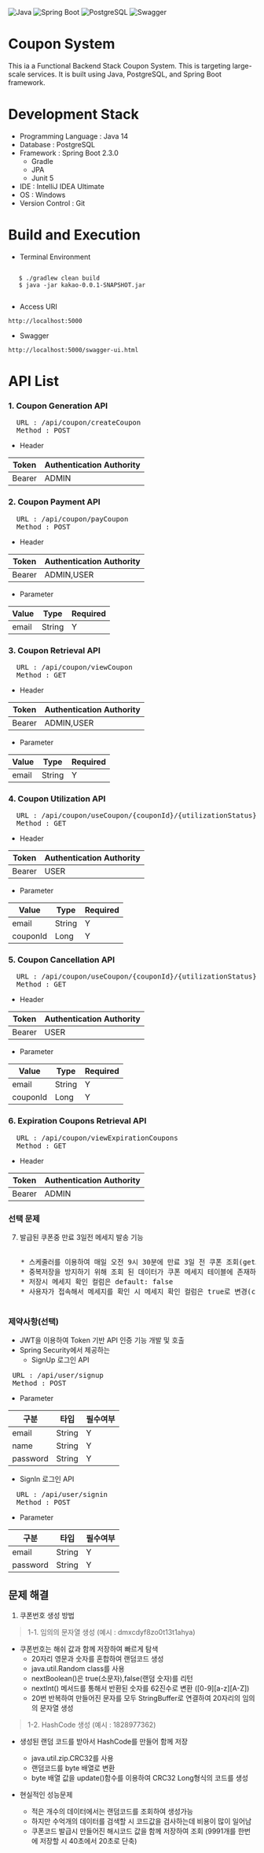 <img alt="Java" src ="https://img.shields.io/badge/Java-007396.svg?&style=for-the-badge&logo=Java&logoColor=white"/> <img alt="Spring Boot" src ="https://img.shields.io/badge/Spring Boot-6DB33F.svg?&style=for-the-badge&logo=Spring Boot&logoColor=white"/> <img alt="PostgreSQL" src ="https://img.shields.io/badge/PostgreSQL-4169E1.svg?&style=for-the-badge&logo=PostgreSQL&logoColor=white"/> <img alt="Swagger" src ="https://img.shields.io/badge/Swagger-85EA2D.svg?&style=for-the-badge&logo=Swagger&logoColor=white"/> 

# Coupon System
This ia a Functional Backend Stack Coupon System. This is targeting large-scale services. It is built using Java, PostgreSQL, and Spring Boot framework.


# Development Stack
* Programming Language : Java 14
* Database :  PostgreSQL
* Framework : Spring Boot 2.3.0
    * Gradle
    * JPA
    * Junit 5
* IDE : IntelliJ IDEA Ultimate
* OS : Windows
* Version Control : Git

# Build and Execution
   * Terminal Environment
   <pre><code>
   $ ./gradlew clean build
   $ java -jar kakao-0.0.1-SNAPSHOT.jar
   </code></pre>
   
   * Access URI 
   <pre><code>http://localhost:5000</code></pre>

   * Swagger
   <pre><code>http://localhost:5000/swagger-ui.html</code></pre>

# API List

### 1. Coupon Generation API
  <pre>
  URL : /api/coupon/createCoupon
  Method : POST</pre>
  
 * Header
 
  |Token|Authentication Authority|
|------|-----|
|Bearer|ADMIN|


###  2. Coupon Payment API
   <pre>
  URL : /api/coupon/payCoupon
  Method : POST</pre>
  
   * Header
   
 |Token|Authentication Authority|
 |-----|------------------------|
|Bearer|     ADMIN,USER         |

   * Parameter
   
  |Value|Type|Required|
|------|---|---|
|email|String|Y|

###  3. Coupon Retrieval API
   <pre>
  URL : /api/coupon/viewCoupon
  Method : GET</pre>
  
  * Header
   
 |Token|Authentication Authority|
|------|---|
|Bearer |ADMIN,USER|

   * Parameter
   
  |Value|Type|Required|
|------|---|---|
|email|String|Y|


###  4. Coupon Utilization API   
<pre>
  URL : /api/coupon/useCoupon/{couponId}/{utilizationStatus}
  Method : GET</pre>
  
  * Header
   
 |Token|Authentication Authority|
|------|---|
|Bearer |USER|

   * Parameter
   
  |Value|Type|Required|
|------|---|---|
|email|String|Y|
|couponId|Long|Y|

### 5. Coupon Cancellation API
<pre>
  URL : /api/coupon/useCoupon/{couponId}/{utilizationStatus}
  Method : GET</pre>
  
  * Header
   
 |Token|Authentication Authority|
|------|---|
|Bearer |USER|

   * Parameter
   
  |Value|Type|Required|
|------|---|---|
|email|String|Y|
|couponId|Long|Y|

###  6. Expiration Coupons Retrieval API
<pre>
  URL : /api/coupon/viewExpirationCoupons
  Method : GET</pre>
  
  * Header
   
 |Token|Authentication Authority|
|------|---|
|Bearer |ADMIN|


### 선택 문제
  7. 발급된 쿠폰중 만료 3일전 메세지 발송 기능 
   <pre> 
   * 스케줄러를 이용하여 매일 오전 9시 30분에 만료 3일 전 쿠폰 조회(getAllCouponsByExpirationDate())
   * 중복저장을 방지하기 위해 조회 된 데이터가 쿠폰 메세지 테이블에 존재하는지 확인(confirmMessageStoredStatus()), 없는 경우에만 테이블에 저장
   * 저장시 메세지 확인 컬럼은 default: false
   * 사용자가 접속해서 메세지를 확인 시 메세지 확인 컬럼은 true로 변경(changeCouponMessageCheckStatus())
   </pre>
  

### 제약사항(선택)
 * JWT을 이용하여 Token 기반 API 인증 기능 개발 및 호출
 * Spring Security에서 제공하는 
   * SignUp 로그인 API 
   
 <pre>
 URL : /api/user/signup
 Method : POST</pre>

   * Parameter
   
  |구분|타입|필수여부|
|------|---|---|
|email|String|Y|
|name|String|Y|
|password|String|Y|   
   
   
   * SignIn 로그인 API 
   <pre>
  URL : /api/user/signin
  Method : POST</pre>

  * Parameter
   
  |구분|타입|필수여부|
|------|---|---|
|email|String|Y|
|password|String|Y|

문제 해결
-------------------------
1. 쿠폰번호 생성 방법
 > 1-1. 임의의 문자열 생성 (예시 : dmxcdyf8zo0t13t1ahya)
 
  * 쿠폰번호는 해쉬 값과 함께 저장하여 빠르게 탐색
    * 20자리 영문과 숫자를 혼합하여 랜덤코드 생성
    * java.util.Random class를 사용
    * nextBoolean()은 true(소문자),false(랜덤 숫자)를 리턴
    * nextInt() 메서드를 통해서 반환된 숫자를 62진수로 변환 ([0-9][a-z][A-Z])
    * 20번 반복하여 만들어진 문자를 모두 StringBuffer로 연결하여 20자리의 임의의 문자열 생성 
    
 > 1-2. HashCode 생성 (예시 : 1828977362)    
  * 생성된 랜덤 코드를 받아서 HashCode를 만들어 함께 저장 
    * java.util.zip.CRC32를 사용
    * 랜덤코드를 byte 배열로 변환
    * byte 배열 값을 update()함수를 이용하여 CRC32 Long형식의 코드를 생성
      
  
  * 현실적인 성능문제 
     * 적은 개수의 데이터에서는 랜덤코드를 조회하여 생성가능
     * 하지만 수억개의 데이터를 검색할 시 코드값을 검사하는데 비용이 많이 일어남
     * 쿠폰코드 발급시 만들어진 해시코드 값을 함께 저장하여 조회 (9991개를 한번에 저장할 시 40초에서 20초로 단축)
